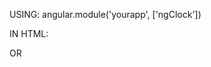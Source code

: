 USING: 
angular.module('yourapp', ['ngClock'])

IN HTML:

<clock></clock>

OR 

<ELEM clock=""></ELEM>